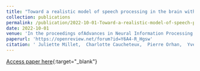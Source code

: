 ```yaml
---
title: "Toward a realistic model of speech processing in the brain with self-supervised learning"
collection: publications
permalink: /publication/2022-10-01-Toward-a-realistic-model-of-speech-processing-in-the-brain-with-self-supervised-learning
date: 2022-10-01
venue: 'In the proceedings ofAdvances in Neural Information Processing Systems'
paperurl: 'https://openreview.net/forum?id=Y6A4-R_Hgsw'
citation: ' Juliette Millet,  Charlotte Caucheteux,  Pierre Orhan,  Yves Boubenec,  Alexandre Gramfort,  Ewan Dunbar,  Christophe Pallier,  Jean-Remi King, &quot;Toward a realistic model of speech processing in the brain with self-supervised learning.&quot; In the proceedings ofAdvances in Neural Information Processing Systems, 2022.'
---
```

[Access paper here](https://openreview.net/forum?id=Y6A4-R_Hgsw){:target="_blank"}
